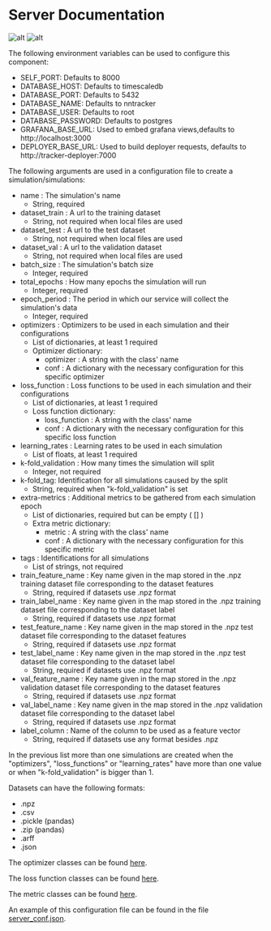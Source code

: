 # Server Documentation
![alt](https://img.shields.io/badge/Python-3776AB?style=for-the-badge&logo=python&logoColor=white)  ![alt](https://img.shields.io/badge/Django-092E20?style=for-the-badge&logo=django&logoColor=white) 

The following environment variables can be used to configure this component:

- SELF_PORT: Defaults to 8000
- DATABASE_HOST: Defaults to timescaledb
- DATABASE_PORT: Defaults to 5432
- DATABASE_NAME: Defaults to nntracker
- DATABASE_USER: Defaults to root
- DATABASE_PASSWORD: Defaults to postgres
- GRAFANA_BASE_URL: Used to embed grafana views,defaults to http://localhost:3000
- DEPLOYER_BASE_URL: Used to build deployer requests, defaults to http://tracker-deployer:7000

The following arguments are used in a configuration file to create a simulation/simulations:

- name : The simulation's name
    - String, required
- dataset_train : A url to the training dataset
    - String, not required when local files are used
- dataset_test : A url to the test dataset
    - String, not required when local files are used
- dataset_val : A url to the validation dataset
    - String, not required when local files are used
- batch_size : The simulation's batch size
    - Integer, required
- total_epochs : How many epochs the simulation will run
    - Integer, required
- epoch_period : The period in which our service will collect the simulation's data
    - Integer, required
- optimizers : Optimizers to be used in each simulation and their configurations
    - List of dictionaries, at least 1 required
    - Optimizer dictionary:
        - optimizer : A string with the class' name
        - conf : A dictionary with the necessary configuration for this specific optimizer
- loss_function : Loss functions to be used in each simulation and their configurations
    - List of dictionaries, at least 1 required
    - Loss function dictionary:
        - loss_function : A string with the class' name
        - conf : A dictionary with the necessary configuration for this specific loss function
- learning_rates : Learning rates to be used in each simulation
    - List of floats, at least 1 required
- k-fold_validation : How many times the simulation will split
    - Integer, not required
- k-fold_tag: Identification for all simulations caused by the split
    - String, required when "k-fold_validation" is set
- extra-metrics : Additional metrics to be gathered from each simulation epoch
    - List of dictionaries, required but can be empty ( [] )
    - Extra metric dictionary:
        - metric : A string with the class' name
        - conf : A dictionary with the necessary configuration for this specific metric
- tags : Identifications for all simulations
    - List of strings, not required
- train_feature_name : Key name given in the map stored in the .npz training dataset file corresponding to the dataset features
    - String, required if datasets use .npz format
- train_label_name : Key name given in the map stored in the .npz training dataset file corresponding to the dataset label
    - String, required if datasets use .npz format
- test_feature_name : Key name given in the map stored in the .npz test dataset file corresponding to the dataset features
    - String, required if datasets use .npz format
- test_label_name : Key name given in the map stored in the .npz test dataset file corresponding to the dataset label
    - String, required if datasets use .npz format
- val_feature_name : Key name given in the map stored in the .npz validation dataset file corresponding to the dataset features
    - String, required if datasets use .npz format
- val_label_name : Key name given in the map stored in the .npz validation dataset file corresponding to the dataset label
    - String, required if datasets use .npz format
- label_column : Name of the column to be used as a feature vector
    - String, required if datasets use any format besides .npz

In the previous list more than one simulations are created when the "optimizers", "loss_functions" or "learning_rates" have more than one value or when "k-fold_validation" is bigger than 1.

Datasets can have the following formats:
- .npz
- .csv
- .pickle (pandas)
- .zip (pandas)
- .arff
- .json

The optimizer classes can be found [here](https://www.tensorflow.org/api_docs/python/tf/keras/optimizers).

The loss function classes can be found [here](https://www.tensorflow.org/api_docs/python/tf/keras/losses).

The metric classes can be found [here](https://www.tensorflow.org/api_docs/python/tf/keras/metrics).

An example of this configuration file can be found in the file [server_conf.json](server_conf.json). 